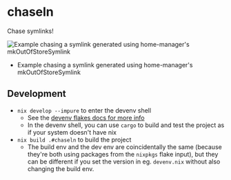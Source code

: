 # chaseln
Chase symlinks!

![Example chasing a symlink generated using home-manager's mkOutOfStoreSymlink](https://github.com/user-attachments/assets/ea067faf-6cd3-4c95-9dbf-4a4576214345)
- Example chasing a symlink generated using home-manager's mkOutOfStoreSymlink

## Development
- `nix develop --impure` to enter the devenv shell
    - See the [devenv flakes docs for more info](https://devenv.sh/guides/using-with-flakes/)
    - In the devenv shell, you can use `cargo` to build and test the project as if your system doesn't have nix
- `nix build .#chaseln` to build the project
    - The build env and the dev env are coincidentally the same (because they're both using packages from the `nixpkgs` flake input),
    but they can be different if you set the version in eg. `devenv.nix` without also changing the build env.